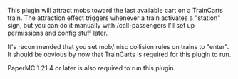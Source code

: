 This plugin will attract mobs toward the last available cart on a TrainCarts train.
The attraction effect triggers whenever a train activates a "station" sign, but you can do it manually
with /call-passengers
I'll set up permissions and config stuff later.

It's recommended that you set mob/misc collision rules on trains to "enter".
It should be obvious by now that TrainCarts is required for this plugin to run.

PaperMC 1.21.4 or later is also required to run this plugin.